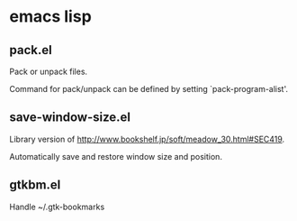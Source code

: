 # emacs lisp

## pack.el

Pack or unpack files.

Command for pack/unpack can be defined by setting `pack-program-alist'.

## save-window-size.el

Library version of <http://www.bookshelf.jp/soft/meadow_30.html#SEC419>.

Automatically save and restore window size and position.

## gtkbm.el

Handle ~/.gtk-bookmarks
